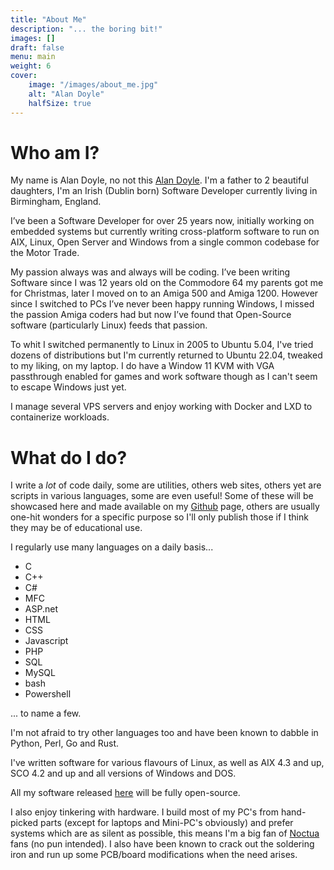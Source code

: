```yaml
---
title: "About Me"
description: "... the boring bit!"
images: []
draft: false
menu: main
weight: 6
cover:
    image: "/images/about_me.jpg"
    alt: "Alan Doyle"
    halfSize: true
---
```


# Who am I?

My name is Alan Doyle, no not this [Alan Doyle](https://alandoyle.ca). I'm a father to 2 beautiful daughters, I'm an Irish (Dublin born) Software Developer currently living in Birmingham, England.

I’ve been a Software Developer for over 25 years now, initially working on embedded systems but currently writing cross-platform software to run on AIX, Linux, Open Server and Windows from a single common codebase for the Motor Trade.

My passion always was and always will be coding. I’ve been writing Software since I was 12 years old on the Commodore 64 my parents got me for Christmas, later I moved on to an Amiga 500 and Amiga 1200. However since I switched to PCs I’ve never been happy running Windows, I missed the passion Amiga coders had but now I’ve found that Open-Source software (particularly Linux) feeds that passion. 

To whit I switched permanently to Linux in 2005 to Ubuntu 5.04, I've tried dozens of distributions but I'm currently returned to Ubuntu 22.04, tweaked to my liking, on my laptop. I do have a Window 11 KVM with VGA passthrough enabled for games and work software though as I can't seem to escape Windows just yet.

I manage several VPS servers and enjoy working with Docker and LXD to containerize workloads.

# What do I do?

I write a _lot_ of code daily, some are utilities, others web sites, others yet are scripts in various languages, some are even useful! Some of these will be showcased here and made available on my [Github](https://github.com/alandoyle) page, others are usually one-hit wonders for a specific purpose so I'll only publish those if I think they may be of educational use.

I regularly use many languages on a daily basis...

- C
- C++
- C#
- MFC
- ASP.net
- HTML
- CSS
- Javascript
- PHP
- SQL
- MySQL
- bash
- Powershell

... to name a few.

I'm not afraid to try other languages too and have been known to dabble in Python, Perl, Go and Rust.

I've written software for various flavours of Linux, as well as AIX 4.3 and up, SCO 4.2 and up and all versions of Windows and DOS.

All my software released [here](https://github.com/alandoyle) will be fully open-source.

I also enjoy tinkering with hardware. I build most of my PC's from hand-picked parts (except for laptops and Mini-PC's obviously) and prefer systems which are as silent as possible, this means I'm a big fan of [Noctua](https://noctua.at) fans (no pun intended). I also have been known to crack out the soldering iron and run up some PCB/board modifications when the need arises.
